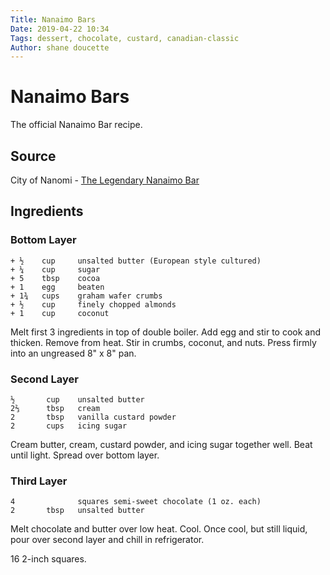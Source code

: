```yaml
---
Title: Nanaimo Bars
Date: 2019-04-22 10:34  
Tags: dessert, chocolate, custard, canadian-classic
Author: shane doucette  
---
```


# Nanaimo Bars
The official Nanaimo Bar recipe. 

## Source
City of Nanomi - [The Legendary Nanaimo Bar](https://www.nanaimo.ca/about-nanaimo/nanaimo-bars)

## Ingredients
### Bottom Layer
~~~~
+ ½    cup     unsalted butter (European style cultured)
+ ¼    cup     sugar
+ 5    tbsp    cocoa
+ 1    egg     beaten
+ 1¾   cups    graham wafer crumbs
+ ½    cup     finely chopped almonds
+ 1    cup     coconut
~~~~
Melt first 3 ingredients in top of double boiler. Add egg and stir to cook 
and thicken. Remove from heat. Stir in crumbs, coconut, and nuts. Press 
firmly into an ungreased 8" x 8" pan.

### Second Layer
~~~~
½       cup    unsalted butter
2⅔      tbsp   cream
2       tbsp   vanilla custard powder
2       cups   icing sugar
~~~~
Cream butter, cream, custard powder, and icing sugar together well. Beat 
until light. Spread over bottom layer.

### Third Layer
~~~~
4              squares semi-sweet chocolate (1 oz. each)
2       tbsp   unsalted butter
~~~~
Melt chocolate and butter over low heat. Cool. Once cool, but still 
liquid, pour over second layer and chill in refrigerator.

16 2-inch squares. 
